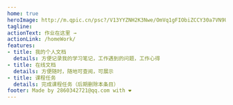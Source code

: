 ```yaml
---
home: true
heroImage: http://m.qpic.cn/psc?/V13YYZNH2K3Nwe/OmVq1gFIObiZCCY30a7VN9UIbJeNtmiCD4C.fI4aND8i8HJ*SLLe8j2dYSrSAt7sTVNvw20n5vfgVHpxvyS44g!!/b&bo=OAR*BwAAAAARB3Q!&rf=viewer_4
tagline:
actionText: 作业在这里 →
actionLink: /homeWork/
features:
- title: 我的个人文档
  details: 方便记录我的学习笔记，工作遇到的问题，工作心得
- title: 在线文档
  details: 方便随时，随地可查阅，可展示
- title: 课程任务
  details: 完成课程任务（后期删除本条目）
footer: Made by 2860342721@qq.com with ❤️
---
```

